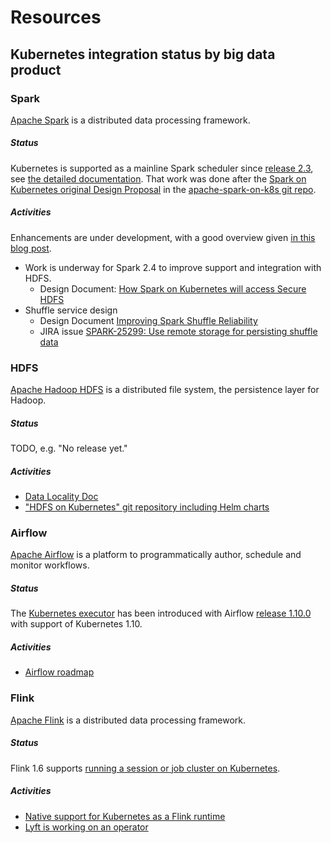 # Resources

## Kubernetes integration status by big data product

### Spark

[Apache Spark](https://spark.apache.org) is a distributed data processing framework. 

##### Status

Kubernetes is supported as a mainline Spark scheduler since [release 2.3](https://spark.apache.org/releases/spark-release-2-3-0.html), see [the detailed documentation](https://spark.apache.org/docs/latest/running-on-kubernetes.html).
That work was done after the [Spark on Kubernetes original Design Proposal](https://docs.google.com/document/d/1_bBzOZ8rKiOSjQg78DXOA3ZBIo_KkDJjqxVuq0yXdew/edit#)
in the [apache-spark-on-k8s git repo](https://github.com/apache-spark-on-k8s/spark).

##### Activities 

Enhancements are under development, with a good overview given [in this blog post](https://databricks.com/blog/2018/09/26/whats-new-for-apache-spark-on-kubernetes-in-the-upcoming-apache-spark-2-4-release.html).

* Work is underway for Spark 2.4 to improve support and integration with HDFS.
  * Design Document: [How Spark on Kubernetes will access Secure HDFS](https://docs.google.com/document/d/1RBnXD9jMDjGonOdKJ2bA1lN4AAV_1RwpU_ewFuCNWKg/edit#heading=h.verdza2f4fyd)
* Shuffle service design
  * Design Document [Improving Spark Shuffle Reliability](https://docs.google.com/document/d/1uCkzGGVG17oGC6BJ75TpzLAZNorvrAU3FRd2X-rVHSM/edit)
  * JIRA issue [SPARK-25299: Use remote storage for persisting shuffle data](https://issues.apache.org/jira/browse/SPARK-25299)

### HDFS

[Apache Hadoop HDFS](https://hadoop.apache.org/hdfs) is a distributed file system, the persistence layer for Hadoop.

##### Status

TODO, e.g. "No release yet."

##### Activities

* [Data Locality Doc](https://docs.google.com/document/d/1TAC6UQDS3M2sin2msFcZ9UBBQFyyz4jFKWw5BM54cQo/edit)
* ["HDFS on Kubernetes" git repository including Helm charts](https://github.com/apache-spark-on-k8s/kubernetes-HDFS)

### Airflow

[Apache Airflow](https://airflow.apache.org) is a platform to programmatically author, schedule and monitor workflows.

##### Status

The [Kubernetes executor](https://airflow.apache.org/kubernetes.html)  has been introduced with Airflow [release 1.10.0](https://github.com/apache/incubator-airflow/blob/master/CHANGELOG.txt)  with support of Kubernetes 1.10. 

##### Activities

* [Airflow roadmap](https://cwiki.apache.org/confluence/pages/viewpage.action?pageId=71013666)

### Flink

[Apache Flink](https://flink.apache.org) is a distributed data processing framework.

##### Status

Flink 1.6 supports [running a session or job cluster on Kubernetes](https://ci.apache.org/projects/flink/flink-docs-stable/ops/deployment/kubernetes.html).

##### Activities

* [Native support for Kubernetes as a Flink runtime](https://issues.apache.org/jira/browse/FLINK-9953) 
* [Lyft is working on an operator](https://lists.apache.org/thread.html/aa941030440c1d9e34c35c0caf5ddd2456755337fc34a4edebb32929@%3Cdev.flink.apache.org%3E)
